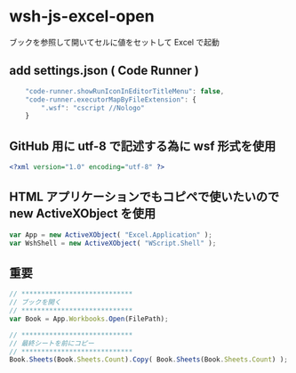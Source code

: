 # wsh-js-excel-open
ブックを参照して開いてセルに値をセットして Excel で起動
## add settings.json ( Code Runner )
```javascript
    "code-runner.showRunIconInEditorTitleMenu": false,
    "code-runner.executorMapByFileExtension": {
        ".wsf": "cscript //Nologo"
    }
```
## GitHub 用に utf-8 で記述する為に wsf 形式を使用
```xml
<?xml version="1.0" encoding="utf-8" ?>
```
## HTML アプリケーションでもコピペで使いたいので new ActiveXObject を使用
```javascript
var App = new ActiveXObject( "Excel.Application" );
var WshShell = new ActiveXObject( "WScript.Shell" );
```
## 重要
```javascript
// ****************************
// ブックを開く
// ****************************
var Book = App.Workbooks.Open(FilePath);

// ****************************
// 最終シートを前にコピー
// ****************************
Book.Sheets(Book.Sheets.Count).Copy( Book.Sheets(Book.Sheets.Count) );
```
